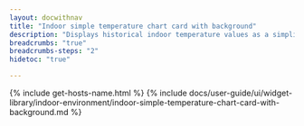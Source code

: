 ```yaml
---
layout: docwithnav
title: "Indoor simple temperature chart card with background"
description: "Displays historical indoor temperature values as a simplified chart with background. Optionally may display the corresponding latest indoor temperature value."
breadcrumbs: "true"
breadcrumbs-steps: "2"
hidetoc: "true"

---
```

{% include get-hosts-name.html %}
{% include docs/user-guide/ui/widget-library/indoor-environment/indoor-simple-temperature-chart-card-with-background.md %}
